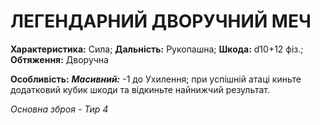 ﻿# ЛЕГЕНДАРНИЙ ДВОРУЧНИЙ МЕЧ

**Характеристика:** Сила; **Дальність:** Рукопашна; **Шкода:** d10+12 фіз.; **Обтяження:** Дворучна

**Особливість:** ***Масивний:*** -1 до Ухилення; при успішній атаці киньте додатковий кубик шкоди та відкиньте найнижчий результат.

*Основна зброя - Тир 4*